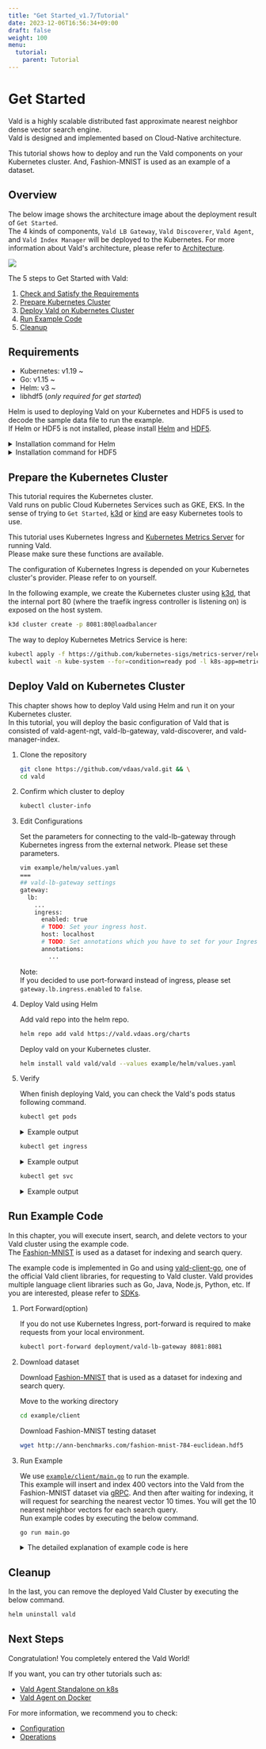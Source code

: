 ```yaml
---
title: "Get Started_v1.7/Tutorial"
date: 2023-12-06T16:56:34+09:00
draft: false
weight: 100
menu:
  tutorial:
    parent: Tutorial
---
```


# Get Started

Vald is a highly scalable distributed fast approximate nearest neighbor dense vector search engine.<br>
Vald is designed and implemented based on Cloud-Native architecture.

This tutorial shows how to deploy and run the Vald components on your Kubernetes cluster.
And, Fashion-MNIST is used as an example of a dataset.

## Overview

The below image shows the architecture image about the deployment result of `Get Started`.<br>
The 4 kinds of components, `Vald LB Gateway`, `Vald Discoverer`, `Vald Agent`, and `Vald Index Manager` will be deployed to the Kubernetes.
For more information about Vald's architecture, please refer to [Architecture](/docs/v1.7/overview/architecture).

<img src="/images/v1.7/tutorial/getstarted.svg" />

The 5 steps to Get Started with Vald:

1. [Check and Satisfy the Requirements](#requirements)
1. [Prepare Kubernetes Cluster](#prepare-the-kubernetes-cluster)
1. [Deploy Vald on Kubernetes Cluster](#deploy-vald-on-kubernetes-cluster)
1. [Run Example Code](#run-example-code)
1. [Cleanup](#cleanup)

## Requirements

- Kubernetes: v1.19 ~
- Go: v1.15 ~
- Helm: v3 ~
- libhdf5 (_only required for get started_)

Helm is used to deploying Vald on your Kubernetes and HDF5 is used to decode the sample data file to run the example.<br>
If Helm or HDF5 is not installed, please install [Helm](https://helm.sh/docs/intro/install) and [HDF5](https://www.hdfgroup.org/).

<details><summary>Installation command for Helm</summary><br>

```bash
curl https://raw.githubusercontent.com/helm/helm/main/scripts/get-helm-3 | bash
```

</details>

<details><summary>Installation command for HDF5</summary><br>

```bash
# yum
yum install -y hdf5-devel

# apt
apt-get install libhdf5-serial-dev

# homebrew
brew install hdf5
```

</details>

## Prepare the Kubernetes Cluster

This tutorial requires the Kubernetes cluster.<br>
Vald runs on public Cloud Kubernetes Services such as GKE, EKS.
In the sense of trying to `Get Started`, [k3d](https://k3d.io/) or [kind](https://kind.sigs.k8s.io/) are easy Kubernetes tools to use.

This tutorial uses Kubernetes Ingress and [Kubernetes Metrics Server](https://github.com/kubernetes-sigs/metrics-server) for running Vald.<br>
Please make sure these functions are available.<br>

The configuration of Kubernetes Ingress is depended on your Kubernetes cluster's provider.
Please refer to on yourself.

In the following example, we create the Kubernetes cluster using [k3d](https://k3d.io/), that the internal port 80 (where the traefik ingress controller is listening on) is exposed on the host system.

```bash
k3d cluster create -p 8081:80@loadbalancer
```

The way to deploy Kubernetes Metrics Service is here:

```bash
kubectl apply -f https://github.com/kubernetes-sigs/metrics-server/releases/latest/download/components.yaml && \
kubectl wait -n kube-system --for=condition=ready pod -l k8s-app=metrics-server --timeout=600s
```

## Deploy Vald on Kubernetes Cluster

This chapter shows how to deploy Vald using Helm and run it on your Kubernetes cluster.<br>
In this tutorial, you will deploy the basic configuration of Vald that is consisted of vald-agent-ngt, vald-lb-gateway, vald-discoverer, and vald-manager-index.<br>

1. Clone the repository

   ```bash
   git clone https://github.com/vdaas/vald.git && \
   cd vald
   ```

1. Confirm which cluster to deploy

   ```bash
   kubectl cluster-info
   ```

1. Edit Configurations

   Set the parameters for connecting to the vald-lb-gateway through Kubernetes ingress from the external network.
   Please set these parameters.

   ```bash
   vim example/helm/values.yaml
   ===
   ## vald-lb-gateway settings
   gateway:
     lb:
       ...
       ingress:
         enabled: true
         # TODO: Set your ingress host.
         host: localhost
         # TODO: Set annotations which you have to set for your Ingress resource.
         annotations:
           ...
   ```

   Note:<br>
   If you decided to use port-forward instead of ingress, please set `gateway.lb.ingress.enabled` to `false`.

1. Deploy Vald using Helm

   Add vald repo into the helm repo.

   ```bash
   helm repo add vald https://vald.vdaas.org/charts
   ```

   Deploy vald on your Kubernetes cluster.

   ```bash
   helm install vald vald/vald --values example/helm/values.yaml
   ```

1. Verify

   When finish deploying Vald, you can check the Vald's pods status following command.

   ```bash
   kubectl get pods
   ```

   <details><summary>Example output</summary><br>
   If the deployment is successful, all Vald components should be running.

   ```bash
   NAME                                       READY   STATUS      RESTARTS   AGE
   vald-agent-ngt-0                           1/1     Running     0          7m12s
   vald-agent-ngt-1                           1/1     Running     0          7m12s
   vald-agent-ngt-2                           1/1     Running     0          7m12s
   vald-agent-ngt-3                           1/1     Running     0          7m12s
   vald-agent-ngt-4                           1/1     Running     0          7m12s
   vald-discoverer-7f9f697dbb-q44qh           1/1     Running     0          7m11s
   vald-lb-gateway-6b7b9f6948-4z5md           1/1     Running     0          7m12s
   vald-lb-gateway-6b7b9f6948-68g94           1/1     Running     0          6m56s
   vald-lb-gateway-6b7b9f6948-cvspq           1/1     Running     0          6m56s
   vald-manager-index-74c7b5ddd6-jrnlw        1/1     Running     0          7m12s
   ```

   </details>

   ```bash
   kubectl get ingress
   ```

   <details><summary>Example output</summary><br>

   ```bash
   NAME                      CLASS     HOSTS       ADDRESS        PORTS   AGE
   vald-lb-gateway-ingress   traefik   localhost   192.168.16.2   80      7m43s
   ```

   </details>

   ```bash
   kubectl get svc
   ```

   <details><summary>Example output</summary><br>

   ```bash
   NAME                 TYPE        CLUSTER-IP   EXTERNAL-IP   PORT(S)             AGE
   kubernetes           ClusterIP   10.43.0.1    <none>        443/TCP             9m29s
   vald-agent-ngt       ClusterIP   None         <none>        8081/TCP,3001/TCP   8m48s
   vald-discoverer      ClusterIP   None         <none>        8081/TCP,3001/TCP   8m48s
   vald-manager-index   ClusterIP   None         <none>        8081/TCP,3001/TCP   8m48s
   vald-lb-gateway      ClusterIP   None         <none>        8081/TCP,3001/TCP   8m48s
   ```

   </details>

## Run Example Code

In this chapter, you will execute insert, search, and delete vectors to your Vald cluster using the example code.<br>
The [Fashion-MNIST](https://github.com/zalandoresearch/fashion-mnist) is used as a dataset for indexing and search query.

The example code is implemented in Go and using [vald-client-go](https://github.com/vdaas/vald-client-go), one of the official Vald client libraries, for requesting to Vald cluster.
Vald provides multiple language client libraries such as Go, Java, Node.js, Python, etc.
If you are interested, please refer to [SDKs](/docs/v1.7/user-guides/sdks).<br>

1.  Port Forward(option)

    If you do not use Kubernetes Ingress, port-forward is required to make requests from your local environment.

    ```bash
    kubectl port-forward deployment/vald-lb-gateway 8081:8081
    ```

1.  Download dataset

    Download [Fashion-MNIST](https://github.com/zalandoresearch/fashion-mnist) that is used as a dataset for indexing and search query.

    Move to the working directory

    ```bash
    cd example/client
    ```

    Download Fashion-MNIST testing dataset

    ```bash
    wget http://ann-benchmarks.com/fashion-mnist-784-euclidean.hdf5
    ```

1.  Run Example

    We use [`example/client/main.go`](https://github.com/vdaas/vald/blob/main/example/client/main.go) to run the example.<br>
    This example will insert and index 400 vectors into the Vald from the Fashion-MNIST dataset via [gRPC](https://grpc.io/).
    And then after waiting for indexing, it will request for searching the nearest vector 10 times.
    You will get the 10 nearest neighbor vectors for each search query.<br>
    Run example codes by executing the below command.

    ```bash
    go run main.go
    ```

    <details><summary>The detailed explanation of example code is here</summary><br>
    This will execute 6 steps.

    1.  init

        - Import packages
            <details><summary>example code</summary><br>

          ```go
          package main

          import (
              "context"
              "encoding/json"
              "flag"
              "time"

              "github.com/kpango/fuid"
              "github.com/kpango/glg"
              "github.com/vdaas/vald-client-go/v1/payload"
              "github.com/vdaas/vald-client-go/v1/vald"
              "gonum.org/v1/hdf5"
              "google.golang.org/grpc"
              "google.golang.org/grpc/credentials/insecure"
          )
          ```

            </details>

        - Set variables

          - The constant number of training datasets and test datasets.
              <details><summary>example code</summary><br>

            ```go
            const (
                insertCount = 400
                testCount = 20
            )
            ```

              </details>

          - The variables for configuration.
              <details><summary>example code</summary><br>

            ```go
            const (
                datasetPath         string
                grpcServerAddr      string
                indexingWaitSeconds uint
            )
            ```

              </details>

        - Recognition parameters.
            <details><summary>example code</summary><br>

          ```go
          func init() {
              flag.StringVar(&datasetPath, "path", "fashion-mnist-784-euclidean.hdf5", "set dataset path")
              flag.StringVar(&grpcServerAddr, "addr", "127.0.0.1:8081", "set gRPC server address")
              flag.UintVar(&indexingWaitSeconds, "wait", 60, "set indexing wait seconds")
              flag.Parse()
          }
          ```

            </details>

    1.  load

        - Loading from Fashion-MNIST dataset and set id for each vector that is loaded. This step will return the training dataset, test dataset, and ids list of ids when loading is completed with success.
            <details><summary>example code</summary><br>

          ```go
          ids, train, test, err := load(datasetPath)
          if err != nil {
              glg.Fatal(err)
          }
          ```

            </details>

    1.  Create the gRPC connection and Vald client with gRPC connection.

        <details><summary>example code</summary><br>

        ```go
        ctx := context.Background()

        conn, err := grpc.DialContext(ctx, grpcServerAddr, grpc.WithTransportCredentials(insecure.NewCredentials()))
        if err != nil {
            glg.Fatal(err)
        }

        client := vald.NewValdClient(conn)
        ```

        </details>

    1.  Insert and Index

        - Insert and Indexing 400 training datasets to the Vald agent.
            <details><summary>example code</summary><br>

          ```go
          for i := range ids [:insertCount] {
              _, err := client.Insert(ctx, &payload.Insert_Request{
                  Vector: &payload.Object_Vector{
                      Id:     ids[i],
                      Vector: train[i],
                  },
                  Config: &payload.Insert_Config{
                      SkipStrictExistCheck: true,
                  },
              })
              if err != nil {
                  glg.Fatal(err)
              }
              if i%10 == 0 {
                  glg.Infof("Inserted %d", i)
              }
          }
          ```

            </details>

        - Wait until indexing finish.
            <details><summary>example code</summary><br>

          ```go
          wt := time.Duration(indexingWaitSeconds) * time.Second
          glg.Infof("Wait %s for indexing to finish", wt)
          time.Sleep(wt)
          ```

            </details>

    1.  Search

        - Search 10 neighbor vectors for each 20 test datasets and return a list of the neighbor vectors.

        - When getting approximate vectors, the Vald client sends search config and vector to the server via gRPC.
            <details><summary>example code</summary><br>

          ```go
          glg.Infof("Start search %d times", testCount)
          for i, vec := range test[:testCount] {
              res, err := client.Search(ctx, &payload.Search_Request){
                  Vector: vec,
                  Config: &payload.Search_Config{
                      Num: 10,
                      Radius: -1,
                      Epsilon: 0.1,
                      Timeout: 100000000,
                  }
              }
              if err != nil {
                  glg.Fatal(err)
              }

              b, _ := json.MarshalIndent(res.GetResults(), "", " ")
              glg.Infof("%d - Results : %s\n\n", i+1, string(b))
              time.Sleep(1 * time.Second)
          }
          ```

            </details>

    1.  Remove

        - Remove 400 indexed training datasets from the Vald agent.
            <details><summary>example code</summary><br>

          ```go
          for i := range ids [:insertCount] {
              _, err := client.Remove(ctx, &payload.Remove_Request{
                  Id: &payload.Object_ID{
                      Id: ids[i],
                  },
              })
              if err != nil {
                  glg.Fatal(err)
              }
              if i%10 == 0 {
                  glg.Infof("Removed %d", i)
              }
          }
          ```

            </details>

## Cleanup

In the last, you can remove the deployed Vald Cluster by executing the below command.

```bash
helm uninstall vald
```

## Next Steps

Congratulation! You completely entered the Vald World!

If you want, you can try other tutorials such as:

- [Vald Agent Standalone on k8s](/docs/v1.7/tutorial/vald-agent-standalone-on-k8s)
- [Vald Agent on Docker](/docs/v1.7/tutorial/vald-agent-standalone-on-docker)

For more information, we recommend you to check:

- [Configuration](/docs/v1.7/user-guides/configuration)
- [Operations](/docs/v1.7/user-guides/operations)
